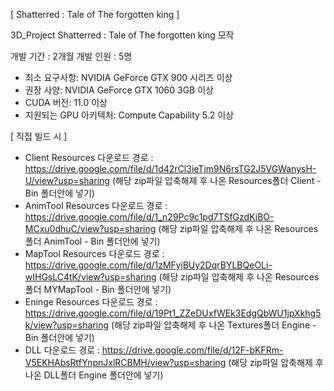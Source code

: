 [ Shatterred : Tale of The forgotten king ]


3D_Project
Shatterred : Tale of The forgotten king  모작

개발 기간 : 2개월
개발 인원 : 5명


- 최소 요구사항:  			NVIDIA GeForce GTX 900 시리즈 이상
- 권장 사양: 			NVIDIA GeForce GTX 1060 3GB 이상
- CUDA 버전: 			11.0 이상
- 지원되는 GPU 아키텍처: 	Compute Capability 5.2 이상






[ 직접 빌드 시 ]
- Client Resources 다운로드 경로    : https://drive.google.com/file/d/1d42rCl3ieTjm9N6rsTG2J5VGWanysH-U/view?usp=sharing
  (해당 zip파일 압축해제 후 나온 Resources폴더 Client - Bin 폴더안에 넣기)
- AnimTool Resources 다운로드 경로  : https://drive.google.com/file/d/1_n29Pc9c1pd7TSfGzdKiBO-MCxu0dhuC/view?usp=sharing
  (해당 zip파일 압축해제 후 나온 Resources폴더 AnimTool - Bin 폴더안에 넣기)
- MapTool Resources 다운로드 경로   : https://drive.google.com/file/d/1zMFyjBUy2DqrBYLBQeOLi-wIHGsLC4tK/view?usp=sharing
  (해당 zip파일 압축해제 후 나온 Resources폴더 MYMapTool - Bin 폴더안에 넣기)
- Eninge Resources 다운로드 경로    : https://drive.google.com/file/d/19Pt1_ZZeDUxfWEk3EdgQbWU1jpXkhg5k/view?usp=sharing
  (해당 zip파일 압축해제 후 나온 Textures폴더 Engine - Bin 폴더안에 넣기)
- DLL 다운로드 경로 : https://drive.google.com/file/d/12F-bKFRm-V5EKHAbsRtfYnpnJxlRCBMH/view?usp=sharing
  (해당 zip파일 압축해제 후 나온 DLL폴더 Engine 폴더안에 넣기)
